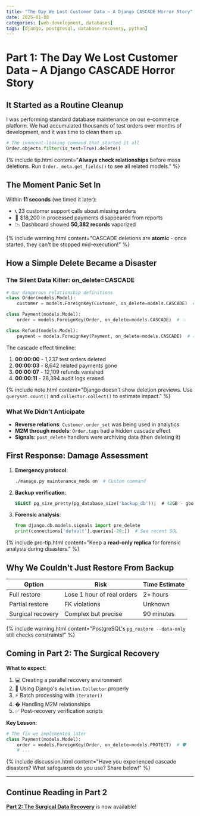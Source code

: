 ```yaml
---
title: "The Day We Lost Customer Data – A Django CASCADE Horror Story"
date: 2025-01-08
categories: [web-development, databases]
tags: [django, postgresql, database-recovery, python]
---
```


# Part 1: The Day We Lost Customer Data – A Django CASCADE Horror Story  

## It Started as a Routine Cleanup  

I was performing standard database maintenance on our e-commerce platform. We had accumulated thousands of test orders over months of development, and it was time to clean them up.  

```python
# The innocent-looking command that started it all
Order.objects.filter(is_test=True).delete()
```

{% include tip.html content="**Always check relationships** before mass deletions. Run `Order._meta.get_fields()` to see all related models." %}

## The Moment Panic Set In  

Within **11 seconds** (we timed it later):  
- 📞 23 customer support calls about missing orders  
- 💸 $18,200 in processed payments disappeared from reports  
- 📉 Dashboard showed **50,382 records** vaporized  

{% include warning.html content="CASCADE deletions are **atomic** - once started, they can't be stopped mid-execution!" %}

## How a Simple Delete Became a Disaster  

### The Silent Data Killer: on_delete=CASCADE  

```python
# Our dangerous relationship definitions
class Order(models.Model):
    customer = models.ForeignKey(Customer, on_delete=models.CASCADE)  # 🚨

class Payment(models.Model):
    order = models.ForeignKey(Order, on_delete=models.CASCADE)  # 💥

class Refund(models.Model):
    payment = models.ForeignKey(Payment, on_delete=models.CASCADE)  # 🔥
```

The cascade effect timeline:
1. **00:00:00** - 1,237 test orders deleted  
2. **00:00:03** - 8,642 related payments gone  
3. **00:00:07** - 12,109 refunds vanished  
4. **00:00:11** - 28,394 audit logs erased  

{% include note.html content="Django doesn't show deletion previews. Use `queryset.count()` and `collector.collect()` to estimate impact." %}

### What We Didn't Anticipate  
- **Reverse relations**: `Customer.order_set` was being used in analytics  
- **M2M through models**: `Order.tags` had a hidden cascade effect  
- **Signals**: `post_delete` handlers were archiving data (then deleting it)  

## First Response: Damage Assessment  

1. **Emergency protocol**:  
   ```bash
   ./manage.py maintenance_mode on  # Custom command
   ```
2. **Backup verification**:  
   ```sql
   SELECT pg_size_pretty(pg_database_size('backup_db'));  # 42GB - good
   ```
3. **Forensic analysis**:  
   ```python
   from django.db.models.signals import pre_delete
   print(connections['default'].queries[-20:])  # See recent SQL
   ```

{% include pro-tip.html content="Keep a **read-only replica** for forensic analysis during disasters." %}

## Why We Couldn't Just Restore From Backup  

| Option | Risk | Time Estimate |
|--------|------|---------------|
| Full restore | Lose 1 hour of real orders | 2+ hours |
| Partial restore | FK violations | Unknown |
| Surgical recovery | Complex but precise | 90 minutes |

{% include warning.html content="PostgreSQL's `pg_restore --data-only` still checks constraints!" %}

## Coming in Part 2: The Surgical Recovery  

**What to expect**:  
1. 💻 Creating a parallel recovery environment  
2. 🔎 Using Django's `deletion.Collector` properly  
3. ⚡ Batch processing with `iterator()`  
4. � Handling M2M relationships  
5. ✅ Post-recovery verification scripts  

**Key Lesson**:  
```python
# The fix we implemented later
class Payment(models.Model):
    order = models.ForeignKey(Order, on_delete=models.PROTECT)  # 🛡️
    # ...
```
{% include discussion.html content="Have you experienced cascade disasters? What safeguards do you use? Share below!" %}

---

## Continue Reading in Part 2

[**Part 2: The Surgical Data Recovery**](/posts/django-cascade-data-loss-recovery-part2/) is now available!

